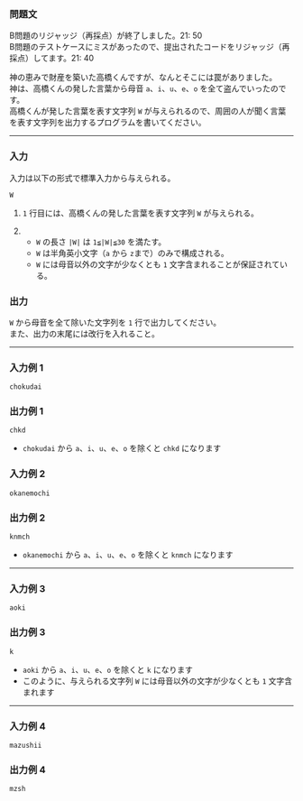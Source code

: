 <div id="task-statement">

<div class="part">

### 問題文

<div class="section">

B問題のリジャッジ（再採点）が終了しました。21: 50  
B問題のテストケースにミスがあったので、提出されたコードをリジャッジ（再採点）してます。21: 40  
  
神の恵みで財産を築いた高橋くんですが、なんとそこには罠がありました。  
神は、高橋くんの発した言葉から母音 `a`、`i`、`u`、`e`、`o` を全て盗んでいったのです。  
高橋くんが発した言葉を表す文字列 `W` が与えられるので、周囲の人が聞く言葉を表す文字列を出力するプログラムを書いてください。  

</div>

</div>

------------------------------------------------------------------------

<div class="part io-style">

### 入力

<div class="section">

入力は以下の形式で標準入力から与えられる。

    W

1.  `1` 行目には、高橋くんの発した言葉を表す文字列 `W` が与えられる。

2.  - `W` の長さ `|W|` は `1≦|W|≦30` を満たす。
    - `W` は半角英小文字（`a` から `z`まで）のみで構成される。
    - `W` には母音以外の文字が少なくとも `1` 文字含まれることが保証されている。

</div>

</div>

<div class="part">

### 出力

<div class="section">

`W` から母音を全て除いた文字列を `1` 行で出力してください。  
また、出力の末尾には改行を入れること。

</div>

</div>

------------------------------------------------------------------------

<div class="part">

### 入力例 1

<div class="section">

``` prettyprint
chokudai
```

</div>

</div>

<div class="part">

### 出力例 1

<div class="section">

``` prettyprint
chkd
```

- `chokudai` から `a`、`i`、`u`、`e`、`o` を除くと `chkd` になります

</div>

</div>

<div class="part">

### 入力例 2

<div class="section">

``` prettyprint
okanemochi
```

</div>

</div>

<div class="part">

### 出力例 2

<div class="section">

``` prettyprint
knmch
```

- `okanemochi` から `a`、`i`、`u`、`e`、`o` を除くと `knmch` になります

</div>

</div>

------------------------------------------------------------------------

<div class="part">

### 入力例 3

<div class="section">

``` prettyprint
aoki
```

</div>

</div>

<div class="part">

### 出力例 3

<div class="section">

``` prettyprint
k
```

- `aoki` から `a`、`i`、`u`、`e`、`o` を除くと `k` になります
- このように、与えられる文字列 `W` には母音以外の文字が少なくとも `1` 文字含まれます

</div>

</div>

------------------------------------------------------------------------

<div class="part">

### 入力例 4

<div class="section">

``` prettyprint
mazushii
```

</div>

</div>

<div class="part">

### 出力例 4

<div class="section">

``` prettyprint
mzsh
```

</div>

</div>

</div>
